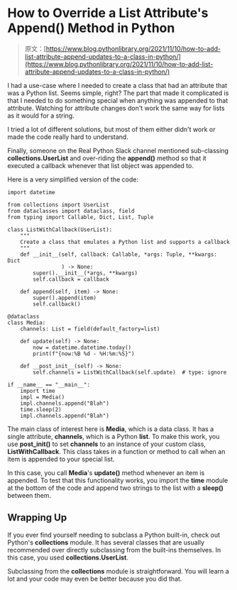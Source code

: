 # How to Override a List Attribute's Append() Method in Python

> 原文：[https://www.blog.pythonlibrary.org/2021/11/10/how-to-add-list-attribute-append-updates-to-a-class-in-python/](https://www.blog.pythonlibrary.org/2021/11/10/how-to-add-list-attribute-append-updates-to-a-class-in-python/)

I had a use-case where I needed to create a class that had an attribute that was a Python list. Seems simple, right? The part that made it complicated is that I needed to do something special when anything was appended to that attribute. Watching for attribute changes don't work the same way for lists as it would for a string.

I tried a lot of different solutions, but most of them either didn't work or made the code really hard to understand.

Finally, someone on the Real Python Slack channel mentioned sub-classing **collections.UserList** and over-riding the **append()** method so that it executed a callback whenever that list object was appended to.

Here is a very simplified version of the code:

```
import datetime

from collections import UserList
from dataclasses import dataclass, field
from typing import Callable, Dict, List, Tuple

class ListWithCallback(UserList):
    """
    Create a class that emulates a Python list and supports a callback
    """
    def __init__(self, callback: Callable, *args: Tuple, **kwargs: Dict
                 ) -> None:
        super().__init__(*args, **kwargs)
        self.callback = callback

    def append(self, item) -> None:
        super().append(item)
        self.callback()

@dataclass
class Media:
    channels: List = field(default_factory=list)

    def update(self) -> None:
        now = datetime.datetime.today()
        print(f"{now:%B %d - %H:%m:%S}")

    def __post_init__(self) -> None:
        self.channels = ListWithCallback(self.update)  # type: ignore

if __name__ == "__main__":
    import time
    impl = Media()
    impl.channels.append("Blah")
    time.sleep(2)
    impl.channels.append("Blah")

```

The main class of interest here is **Media**, which is a data class. It has a single attribute, **channels**, which is a Python **list**. To make this work, you use **__post_init__()** to set **channels** to an instance of your custom class, **ListWithCallback**. This class takes in a function or method to call when an item is appended to your special list.

In this case, you call **Media**'s **update()** method whenever an item is appended. To test that this functionality works, you import the **time** module at the bottom of the code and append two strings to the list with a **sleep()** between them.

## Wrapping Up

If you ever find yourself needing to subclass a Python built-in, check out Python's **collections** module. It has several classes that are usually recommended over directly subclassing from the built-ins themselves. In this case, you used **collections.UserList**.

Subclassing from the **collections** module is straightforward. You will learn a lot and your code may even be better because you did that.